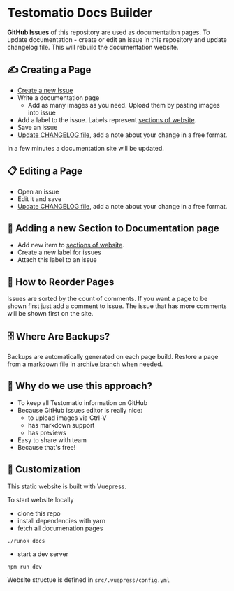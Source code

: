 # Testomatio Docs Builder

**GitHub Issues** of this repository are used as documentation pages.
To update documentation - create or edit an issue in this repository and update changelog file. This will rebuild the documentation website.

## ✍ Creating a Page

* [Create a new Issue](https://github.com/testomatio/docs/issues/new/choose)
* Write a documentation page
  * Add as many images as you need. Upload them by pasting images into issue
* Add a label to the issue. Labels represent [sections of website](https://github.com/testomatio/docs/blob/master/sections.js).
* Save an issue
* [Update CHANGELOG file](https://github.com/testomatio/docs/edit/master/CHANGELOG.md), add a note about your change in a free format.

In a few minutes a documentation site will be updated.

## 📋 Editing a Page

* Open an issue
* Edit it and save
* [Update CHANGELOG file](https://github.com/testomatio/docs/edit/master/CHANGELOG.js), add a note about your change in a free format.

## 📁 Adding a new Section to Documentation page

* Add new item to [sections of website](https://github.com/testomatio/docs/blob/master/sections.js).
* Create a new label for issues
* Attach this label to an issue

## 🔽 How to Reorder Pages

Issues are sorted by the count of comments. If you want a page to be shown first just add a comment to issue. The issue that has more comments will be shown first on the site.

## 🗄️ Where Are Backups?

Backups are automatically generated on each page build.
Restore a page from a markdown file in [archive branch](https://github.com/testomatio/docs/tree/archive/src) when needed.

## 🤔 Why do we use this approach?

* To keep all Testomatio information on GitHub
* Because GitHub issues editor is really nice:
  * to upload images via Ctrl-V
  * has markdown support
  * has previews
* Easy to share with team
* Because that's free!

## 🔨 Customization

This static website is built with Vuepress.

To start website locally

* clone this repo
* install dependencies with yarn
* fetch all documenation pages

```
./runok docs
```
* start a dev server

```
npm run dev
```

Website structue is defined in `src/.vuepress/config.yml`
